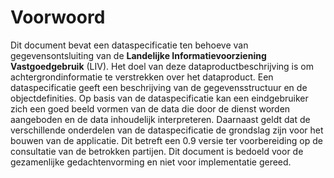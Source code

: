 # Voorwoord
Dit document bevat een dataspecificatie ten behoeve van gegevensontsluiting van de **Landelijke Informatievoorziening Vastgoedgebruik** (LIV). Het doel van deze dataproductbeschrijving is om <!---aanvullend aan de metadata beschrijving van het dataproduct (conform ISO 19115)- -->achtergrondinformatie te verstrekken over het dataproduct. <!--Waar de metadata de informatie op bestandsniveau beschrijft is de dataspecificatie bedoeld om de gegevensstructuur en object definities te beschrijven.--> Een dataspecificatie geeft een beschrijving van de gegevensstructuur en de objectdefinities. Op basis van de dataspecificatie <!--en de metadata van het dataproduct--> kan een eindgebruiker zich een goed beeld vormen van de data die door de dienst worden aangeboden en de data inhoudelijk interpreteren. Daarnaast geldt dat de verschillende onderdelen van de dataspecificatie de grondslag zijn voor het bouwen van de applicatie. Dit betreft een 0.9 versie ter voorbereiding op de consultatie van de betrokken partijen. Dit document is bedoeld voor de gezamenlijke gedachtenvorming en niet voor implementatie gereed.